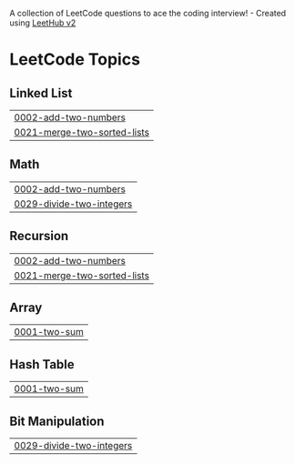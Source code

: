 A collection of LeetCode questions to ace the coding interview! - Created using [LeetHub v2](https://github.com/arunbhardwaj/LeetHub-2.0)
<!---LeetCode Topics Start-->
# LeetCode Topics
## Linked List
|  |
| ------- |
| [0002-add-two-numbers](https://github.com/OMSHIVSHARAN/LeetCode-Solutions/tree/master/0002-add-two-numbers) |
| [0021-merge-two-sorted-lists](https://github.com/OMSHIVSHARAN/LeetCode-Solutions/tree/master/0021-merge-two-sorted-lists) |
## Math
|  |
| ------- |
| [0002-add-two-numbers](https://github.com/OMSHIVSHARAN/LeetCode-Solutions/tree/master/0002-add-two-numbers) |
| [0029-divide-two-integers](https://github.com/OMSHIVSHARAN/LeetCode-Solutions/tree/master/0029-divide-two-integers) |
## Recursion
|  |
| ------- |
| [0002-add-two-numbers](https://github.com/OMSHIVSHARAN/LeetCode-Solutions/tree/master/0002-add-two-numbers) |
| [0021-merge-two-sorted-lists](https://github.com/OMSHIVSHARAN/LeetCode-Solutions/tree/master/0021-merge-two-sorted-lists) |
## Array
|  |
| ------- |
| [0001-two-sum](https://github.com/OMSHIVSHARAN/LeetCode-Solutions/tree/master/0001-two-sum) |
## Hash Table
|  |
| ------- |
| [0001-two-sum](https://github.com/OMSHIVSHARAN/LeetCode-Solutions/tree/master/0001-two-sum) |
## Bit Manipulation
|  |
| ------- |
| [0029-divide-two-integers](https://github.com/OMSHIVSHARAN/LeetCode-Solutions/tree/master/0029-divide-two-integers) |
<!---LeetCode Topics End-->